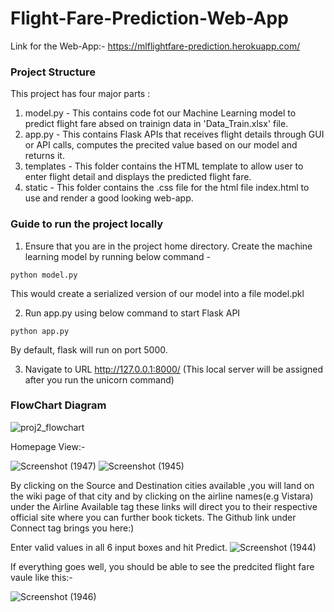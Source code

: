# Flight-Fare-Prediction-Web-App  
  
Link for the Web-App:-  https://mlflightfare-prediction.herokuapp.com/  

### Project Structure
This project has four major parts :
1. model.py - This contains code fot our Machine Learning model to predict flight fare absed on trainign data in 'Data_Train.xlsx' file.
2. app.py - This contains Flask APIs that receives flight details through GUI or API calls, computes the precited value based on our model and returns it.
3. templates - This folder contains the HTML template to allow user to enter flight detail and displays the predicted flight fare.
4. static - This folder contains the .css file for the html file index.html to use and render a good looking web-app.

### Guide to run the project locally
1. Ensure that you are in the project home directory. Create the machine learning model by running below command -
```
python model.py
```
This would create a serialized version of our model into a file model.pkl

2. Run app.py using below command to start Flask API
```
python app.py
```
By default, flask will run on port 5000.

3. Navigate to URL http://127.0.0.1:8000/ (This local server will be assigned after you run the unicorn command)

### FlowChart Diagram  
  
  ![proj2_flowchart](https://user-images.githubusercontent.com/54064843/136836342-6b4bb5a5-7b97-40af-aa34-f646b1800a37.jpg)

  
Homepage View:-   
   
![Screenshot (1947)](https://user-images.githubusercontent.com/54064843/136835220-86a8f698-6ce1-4fd7-a4ed-2b5d0601d29a.png)
![Screenshot (1945)](https://user-images.githubusercontent.com/54064843/136835236-bed14ecc-0227-425d-9036-6d46846e1f5c.png)


By clicking on the Source and Destination cities available ,you will land on the wiki page of that city and by clicking on the airline names(e.g Vistara) under the Airline Available tag these links will direct you to their respective official site  where you can further book tickets. The Github link under Connect tag brings you here:)  
  
Enter valid values in all 6 input boxes and hit Predict.
![Screenshot (1944)](https://user-images.githubusercontent.com/54064843/136835261-15ac2a8f-b32d-4f17-a836-269cfa911cfc.png)


If everything goes well, you should  be able to see the predcited flight fare vaule like this:- 
  
![Screenshot (1946)](https://user-images.githubusercontent.com/54064843/136835304-d655b4c0-38e0-444f-b7c4-8e8f70c7bf17.png)



